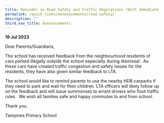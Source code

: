 ```yaml
---
title: Reminder on Road Safety and Traffic Regulations (With Immediate Effect)
permalink: /quick-links/announcements/road-safety/
description: ""
third_nav_title: Announcements
---
```



**19 Jul 2023**

Dear Parents/Guardians,

The school has received feedback from the neighbourhood residents of cars parked illegally outside the school especially during dismissal.  As these cars have created traffic congestion and safety issues for the residents, they have also given similar feedback to LTA. 

The school would like to remind parents to use the nearby HDB carparks if they need to park and wait for their children. LTA officers will likely follow up on the feedback and will issue summonses to errant drivers who flout traffic rules.  We wish all families safe and happy commutes to and from school.

Thank you.

Tampines Primary School